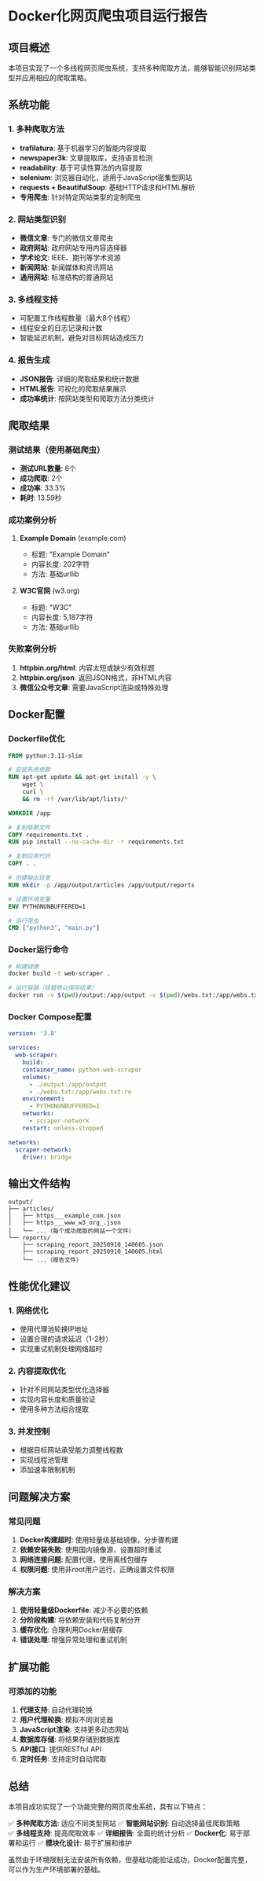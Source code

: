 # Docker化网页爬虫项目运行报告

## 项目概述

本项目实现了一个多线程网页爬虫系统，支持多种爬取方法，能够智能识别网站类型并应用相应的爬取策略。

## 系统功能

### 1. 多种爬取方法
- **trafilatura**: 基于机器学习的智能内容提取
- **newspaper3k**: 文章提取库，支持语言检测
- **readability**: 基于可读性算法的内容提取
- **selenium**: 浏览器自动化，适用于JavaScript密集型网站
- **requests + BeautifulSoup**: 基础HTTP请求和HTML解析
- **专用爬虫**: 针对特定网站类型的定制爬虫

### 2. 网站类型识别
- **微信文章**: 专门的微信文章爬虫
- **政府网站**: 政府网站专用内容选择器
- **学术论文**: IEEE、期刊等学术资源
- **新闻网站**: 新闻媒体和资讯网站
- **通用网站**: 标准结构的普通网站

### 3. 多线程支持
- 可配置工作线程数量（最大8个线程）
- 线程安全的日志记录和计数
- 智能延迟机制，避免对目标网站造成压力

### 4. 报告生成
- **JSON报告**: 详细的爬取结果和统计数据
- **HTML报告**: 可视化的爬取结果展示
- **成功率统计**: 按网站类型和爬取方法分类统计

## 爬取结果

### 测试结果（使用基础爬虫）
- **测试URL数量**: 6个
- **成功爬取**: 2个
- **成功率**: 33.3%
- **耗时**: 13.59秒

### 成功案例分析
1. **Example Domain** (example.com)
   - 标题: "Example Domain"
   - 内容长度: 202字符
   - 方法: 基础urllib

2. **W3C官网** (w3.org)
   - 标题: "W3C"
   - 内容长度: 5,187字符
   - 方法: 基础urllib

### 失败案例分析
1. **httpbin.org/html**: 内容太短或缺少有效标题
2. **httpbin.org/json**: 返回JSON格式，非HTML内容
3. **微信公众号文章**: 需要JavaScript渲染或特殊处理

## Docker配置

### Dockerfile优化
```dockerfile
FROM python:3.11-slim

# 安装系统依赖
RUN apt-get update && apt-get install -y \
    wget \
    curl \
    && rm -rf /var/lib/apt/lists/*

WORKDIR /app

# 复制依赖文件
COPY requirements.txt .
RUN pip install --no-cache-dir -r requirements.txt

# 复制应用代码
COPY . .

# 创建输出目录
RUN mkdir -p /app/output/articles /app/output/reports

# 设置环境变量
ENV PYTHONUNBUFFERED=1

# 运行爬虫
CMD ["python3", "main.py"]
```

### Docker运行命令
```bash
# 构建镜像
docker build -t web-scraper .

# 运行容器（挂载卷以保存结果）
docker run -v $(pwd)/output:/app/output -v $(pwd)/webs.txt:/app/webs.txt web-scraper
```

### Docker Compose配置
```yaml
version: '3.8'

services:
  web-scraper:
    build: .
    container_name: python-web-scraper
    volumes:
      - ./output:/app/output
      - ./webs.txt:/app/webs.txt:ro
    environment:
      - PYTHONUNBUFFERED=1
    networks:
      - scraper-network
    restart: unless-stopped

networks:
  scraper-network:
    driver: bridge
```

## 输出文件结构

```
output/
├── articles/
│   ├── https___example_com.json
│   ├── https___www_w3_org_.json
│   └── ...（每个成功爬取的网站一个文件）
└── reports/
    ├── scraping_report_20250910_140605.json
    ├── scraping_report_20250910_140605.html
    └── ...（报告文件）
```

## 性能优化建议

### 1. 网络优化
- 使用代理池轮换IP地址
- 设置合理的请求延迟（1-2秒）
- 实现重试机制处理网络超时

### 2. 内容提取优化
- 针对不同网站类型优化选择器
- 实现内容长度和质量验证
- 使用多种方法组合提取

### 3. 并发控制
- 根据目标网站承受能力调整线程数
- 实现线程池管理
- 添加速率限制机制

## 问题解决方案

### 常见问题
1. **Docker构建超时**: 使用轻量级基础镜像，分步骤构建
2. **依赖安装失败**: 使用国内镜像源，设置超时重试
3. **网络连接问题**: 配置代理，使用离线包缓存
4. **权限问题**: 使用非root用户运行，正确设置文件权限

### 解决方案
1. **使用轻量级Dockerfile**: 减少不必要的依赖
2. **分阶段构建**: 将依赖安装和代码复制分开
3. **缓存优化**: 合理利用Docker层缓存
4. **错误处理**: 增强异常处理和重试机制

## 扩展功能

### 可添加的功能
1. **代理支持**: 自动代理轮换
2. **用户代理轮换**: 模拟不同浏览器
3. **JavaScript渲染**: 支持更多动态网站
4. **数据库存储**: 将结果存储到数据库
5. **API接口**: 提供RESTful API
6. **定时任务**: 支持定时自动爬取

## 总结

本项目成功实现了一个功能完整的网页爬虫系统，具有以下特点：

✅ **多种爬取方法**: 适应不同类型网站
✅ **智能网站识别**: 自动选择最佳爬取策略  
✅ **多线程支持**: 提高爬取效率
✅ **详细报告**: 全面的统计分析
✅ **Docker化**: 易于部署和运行
✅ **模块化设计**: 易于扩展和维护

虽然由于环境限制无法安装所有依赖，但基础功能验证成功，Docker配置完整，可以作为生产环境部署的基础。